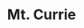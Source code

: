 ---
layout: product
product_id: 2062539653182
id: 2062539653182
title: Mt. Currie
body_html: >-
  <p>Mt. Currie in Pemberton, 2017.</p>

  <p>While staying in a micro cabin in the Pemberton Valley, and after a brief encounter with the neighbourhood black-bear, I caught this photo of the sunlight crashing against the rigid peaks of Mt. Currie.</p>

  <p> </p>
vendor: Connell McCarthy
product_type: Posters, Prints, & Visual Artwork
created_at: 2019-03-17T13:22:04-04:00
handle: mt-currie
updated_at: 2022-03-31T15:43:02-04:00
published_at: 2018-08-22T19:38:24-04:00
template_suffix: ""
status: active
published_scope: global
tags: Batch 03, clouds, mountain, mountains, Print, rocky mountains, snow
admin_graphql_api_id: gid://shopify/Product/2062539653182
variants:
  - id: 39577140133950
    product_id: 2062539653182
    title: 8x10” / Full Colour
    price: "35.00"
    sku: CM-PP-B3-05-XXS-FC
    position: 1
    inventory_policy: continue
    compare_at_price: null
    fulfillment_service: manual
    inventory_management: shopify
    option1: 8x10”
    option2: Full Colour
    option3: null
    created_at: 2021-09-01T14:11:46-04:00
    updated_at: 2022-02-07T15:55:03-05:00
    taxable: true
    barcode: ""
    grams: 208
    image_id: 6301783982142
    weight: 0.208
    weight_unit: kg
    inventory_item_id: 41671580778558
    inventory_quantity: 100
    old_inventory_quantity: 100
    requires_shipping: true
    admin_graphql_api_id: gid://shopify/ProductVariant/39577140133950
  - id: 39577140166718
    product_id: 2062539653182
    title: 8x10” / Black & White
    price: "35.00"
    sku: CM-PP-B3-05-XXS-BW
    position: 2
    inventory_policy: continue
    compare_at_price: null
    fulfillment_service: manual
    inventory_management: shopify
    option1: 8x10”
    option2: Black & White
    option3: null
    created_at: 2021-09-01T14:11:46-04:00
    updated_at: 2022-02-07T15:55:03-05:00
    taxable: true
    barcode: ""
    grams: 208
    image_id: 6301783818302
    weight: 0.208
    weight_unit: kg
    inventory_item_id: 41671580811326
    inventory_quantity: 100
    old_inventory_quantity: 100
    requires_shipping: true
    admin_graphql_api_id: gid://shopify/ProductVariant/39577140166718
  - id: 39577140199486
    product_id: 2062539653182
    title: 8.5x11” / Full Colour
    price: "35.00"
    sku: CM-PP-B3-05-XS-FC
    position: 3
    inventory_policy: continue
    compare_at_price: null
    fulfillment_service: manual
    inventory_management: shopify
    option1: 8.5x11”
    option2: Full Colour
    option3: null
    created_at: 2021-09-01T14:11:46-04:00
    updated_at: 2022-02-07T15:55:02-05:00
    taxable: true
    barcode: ""
    grams: 208
    image_id: 6301783982142
    weight: 0.208
    weight_unit: kg
    inventory_item_id: 41671580844094
    inventory_quantity: 100
    old_inventory_quantity: 100
    requires_shipping: true
    admin_graphql_api_id: gid://shopify/ProductVariant/39577140199486
  - id: 39577140232254
    product_id: 2062539653182
    title: 8.5x11” / Black & White
    price: "35.00"
    sku: CM-PP-B3-05-XS-BW
    position: 4
    inventory_policy: continue
    compare_at_price: null
    fulfillment_service: manual
    inventory_management: shopify
    option1: 8.5x11”
    option2: Black & White
    option3: null
    created_at: 2021-09-01T14:11:46-04:00
    updated_at: 2022-02-07T15:55:06-05:00
    taxable: true
    barcode: ""
    grams: 208
    image_id: 6301783818302
    weight: 0.208
    weight_unit: kg
    inventory_item_id: 41671580876862
    inventory_quantity: 100
    old_inventory_quantity: 100
    requires_shipping: true
    admin_graphql_api_id: gid://shopify/ProductVariant/39577140232254
  - id: 39577140265022
    product_id: 2062539653182
    title: 13x19” / Full Colour
    price: "40.00"
    sku: CM-PP-B3-05-S-FC
    position: 5
    inventory_policy: continue
    compare_at_price: null
    fulfillment_service: manual
    inventory_management: shopify
    option1: 13x19”
    option2: Full Colour
    option3: null
    created_at: 2021-09-01T14:11:46-04:00
    updated_at: 2022-02-07T15:55:06-05:00
    taxable: true
    barcode: ""
    grams: 208
    image_id: 6301783982142
    weight: 0.208
    weight_unit: kg
    inventory_item_id: 41671580909630
    inventory_quantity: 100
    old_inventory_quantity: 100
    requires_shipping: true
    admin_graphql_api_id: gid://shopify/ProductVariant/39577140265022
  - id: 39577140297790
    product_id: 2062539653182
    title: 13x19” / Black & White
    price: "40.00"
    sku: CM-PP-B3-05-S-BW
    position: 6
    inventory_policy: continue
    compare_at_price: null
    fulfillment_service: manual
    inventory_management: shopify
    option1: 13x19”
    option2: Black & White
    option3: null
    created_at: 2021-09-01T14:11:46-04:00
    updated_at: 2022-02-07T15:55:06-05:00
    taxable: true
    barcode: ""
    grams: 208
    image_id: 6301783818302
    weight: 0.208
    weight_unit: kg
    inventory_item_id: 41671580942398
    inventory_quantity: 100
    old_inventory_quantity: 100
    requires_shipping: true
    admin_graphql_api_id: gid://shopify/ProductVariant/39577140297790
  - id: 39577140330558
    product_id: 2062539653182
    title: 16x20” / Full Colour
    price: "50.00"
    sku: CM-PP-B3-05-M-FC
    position: 7
    inventory_policy: continue
    compare_at_price: null
    fulfillment_service: manual
    inventory_management: shopify
    option1: 16x20”
    option2: Full Colour
    option3: null
    created_at: 2021-09-01T14:11:46-04:00
    updated_at: 2022-02-07T15:55:06-05:00
    taxable: true
    barcode: ""
    grams: 208
    image_id: 6301783982142
    weight: 0.208
    weight_unit: kg
    inventory_item_id: 41671580975166
    inventory_quantity: 100
    old_inventory_quantity: 100
    requires_shipping: true
    admin_graphql_api_id: gid://shopify/ProductVariant/39577140330558
  - id: 39577140363326
    product_id: 2062539653182
    title: 16x20” / Black & White
    price: "50.00"
    sku: CM-PP-B3-05-M-BW
    position: 8
    inventory_policy: continue
    compare_at_price: null
    fulfillment_service: manual
    inventory_management: shopify
    option1: 16x20”
    option2: Black & White
    option3: null
    created_at: 2021-09-01T14:11:46-04:00
    updated_at: 2022-02-07T15:55:11-05:00
    taxable: true
    barcode: ""
    grams: 208
    image_id: 6301783818302
    weight: 0.208
    weight_unit: kg
    inventory_item_id: 41671581007934
    inventory_quantity: 100
    old_inventory_quantity: 100
    requires_shipping: true
    admin_graphql_api_id: gid://shopify/ProductVariant/39577140363326
  - id: 39577140396094
    product_id: 2062539653182
    title: 20x24” / Full Colour
    price: "60.00"
    sku: CM-PP-B3-05-L-FC
    position: 9
    inventory_policy: continue
    compare_at_price: null
    fulfillment_service: manual
    inventory_management: shopify
    option1: 20x24”
    option2: Full Colour
    option3: null
    created_at: 2021-09-01T14:11:46-04:00
    updated_at: 2022-02-07T15:55:10-05:00
    taxable: true
    barcode: ""
    grams: 208
    image_id: 6301783982142
    weight: 0.208
    weight_unit: kg
    inventory_item_id: 41671581040702
    inventory_quantity: 100
    old_inventory_quantity: 100
    requires_shipping: true
    admin_graphql_api_id: gid://shopify/ProductVariant/39577140396094
  - id: 39577140428862
    product_id: 2062539653182
    title: 20x24” / Black & White
    price: "60.00"
    sku: CM-PP-B3-05-L-BW
    position: 10
    inventory_policy: continue
    compare_at_price: null
    fulfillment_service: manual
    inventory_management: shopify
    option1: 20x24”
    option2: Black & White
    option3: null
    created_at: 2021-09-01T14:11:46-04:00
    updated_at: 2022-02-07T18:08:22-05:00
    taxable: true
    barcode: ""
    grams: 208
    image_id: 6301783818302
    weight: 0.208
    weight_unit: kg
    inventory_item_id: 41671581073470
    inventory_quantity: 100
    old_inventory_quantity: 100
    requires_shipping: true
    admin_graphql_api_id: gid://shopify/ProductVariant/39577140428862
  - id: 39577140461630
    product_id: 2062539653182
    title: 20x30” / Full Colour
    price: "70.00"
    sku: CM-PP-B3-05-XL-FC
    position: 11
    inventory_policy: continue
    compare_at_price: null
    fulfillment_service: manual
    inventory_management: shopify
    option1: 20x30”
    option2: Full Colour
    option3: null
    created_at: 2021-09-01T14:11:46-04:00
    updated_at: 2022-02-07T15:55:10-05:00
    taxable: true
    barcode: ""
    grams: 208
    image_id: 6301783982142
    weight: 0.208
    weight_unit: kg
    inventory_item_id: 41671581106238
    inventory_quantity: 100
    old_inventory_quantity: 100
    requires_shipping: true
    admin_graphql_api_id: gid://shopify/ProductVariant/39577140461630
  - id: 39577140494398
    product_id: 2062539653182
    title: 20x30” / Black & White
    price: "70.00"
    sku: CM-PP-B3-05-XL-BW
    position: 12
    inventory_policy: continue
    compare_at_price: null
    fulfillment_service: manual
    inventory_management: shopify
    option1: 20x30”
    option2: Black & White
    option3: null
    created_at: 2021-09-01T14:11:46-04:00
    updated_at: 2022-02-07T15:55:11-05:00
    taxable: true
    barcode: ""
    grams: 208
    image_id: 6301783818302
    weight: 0.208
    weight_unit: kg
    inventory_item_id: 41671581139006
    inventory_quantity: 100
    old_inventory_quantity: 100
    requires_shipping: true
    admin_graphql_api_id: gid://shopify/ProductVariant/39577140494398
  - id: 39577140527166
    product_id: 2062539653182
    title: 24x36” / Full Colour
    price: "90.00"
    sku: CM-PP-B3-05-XXL-FC
    position: 13
    inventory_policy: continue
    compare_at_price: null
    fulfillment_service: manual
    inventory_management: shopify
    option1: 24x36”
    option2: Full Colour
    option3: null
    created_at: 2021-09-01T14:11:46-04:00
    updated_at: 2022-02-07T15:55:16-05:00
    taxable: true
    barcode: ""
    grams: 208
    image_id: 6301783982142
    weight: 0.208
    weight_unit: kg
    inventory_item_id: 41671581171774
    inventory_quantity: 100
    old_inventory_quantity: 100
    requires_shipping: true
    admin_graphql_api_id: gid://shopify/ProductVariant/39577140527166
  - id: 39577140559934
    product_id: 2062539653182
    title: 24x36” / Black & White
    price: "90.00"
    sku: CM-PP-B3-05-XXL-BW
    position: 14
    inventory_policy: continue
    compare_at_price: null
    fulfillment_service: manual
    inventory_management: shopify
    option1: 24x36”
    option2: Black & White
    option3: null
    created_at: 2021-09-01T14:11:46-04:00
    updated_at: 2022-02-07T15:55:16-05:00
    taxable: true
    barcode: ""
    grams: 208
    image_id: 6301783818302
    weight: 0.208
    weight_unit: kg
    inventory_item_id: 41671581204542
    inventory_quantity: 100
    old_inventory_quantity: 100
    requires_shipping: true
    admin_graphql_api_id: gid://shopify/ProductVariant/39577140559934
  - id: 39577140592702
    product_id: 2062539653182
    title: 30x40” / Full Colour
    price: "100.00"
    sku: CM-PP-B3-05-XXXL-FC
    position: 15
    inventory_policy: continue
    compare_at_price: null
    fulfillment_service: manual
    inventory_management: shopify
    option1: 30x40”
    option2: Full Colour
    option3: null
    created_at: 2021-09-01T14:11:46-04:00
    updated_at: 2022-02-07T15:55:16-05:00
    taxable: true
    barcode: ""
    grams: 208
    image_id: 6301783982142
    weight: 0.208
    weight_unit: kg
    inventory_item_id: 41671581237310
    inventory_quantity: 100
    old_inventory_quantity: 100
    requires_shipping: true
    admin_graphql_api_id: gid://shopify/ProductVariant/39577140592702
  - id: 39577140625470
    product_id: 2062539653182
    title: 30x40” / Black & White
    price: "100.00"
    sku: CM-PP-B3-05-XXXL-BW
    position: 16
    inventory_policy: continue
    compare_at_price: null
    fulfillment_service: manual
    inventory_management: shopify
    option1: 30x40”
    option2: Black & White
    option3: null
    created_at: 2021-09-01T14:11:46-04:00
    updated_at: 2022-02-07T15:55:16-05:00
    taxable: true
    barcode: ""
    grams: 208
    image_id: 6301783818302
    weight: 0.208
    weight_unit: kg
    inventory_item_id: 41671581270078
    inventory_quantity: 100
    old_inventory_quantity: 100
    requires_shipping: true
    admin_graphql_api_id: gid://shopify/ProductVariant/39577140625470
options:
  - id: 2805824290878
    product_id: 2062539653182
    name: Size
    position: 1
    values:
      - 8x10”
      - 8.5x11”
      - 13x19”
      - 16x20”
      - 20x24”
      - 20x30”
      - 24x36”
      - 30x40”
  - id: 8589979582526
    product_id: 2062539653182
    name: Color
    position: 2
    values:
      - Full Colour
      - Black & White
images:
  - id: 6301783982142
    product_id: 2062539653182
    position: 1
    created_at: 2019-03-17T13:22:18-04:00
    updated_at: 2019-10-20T18:44:17-04:00
    alt: null
    width: 1000
    height: 1500
    src: https://cdn.shopify.com/s/files/1/1624/2355/products/Mt.-Currie---Product-2019.jpg?v=1571611457
    variant_ids:
      - 39577140133950
      - 39577140199486
      - 39577140265022
      - 39577140330558
      - 39577140396094
      - 39577140461630
      - 39577140527166
      - 39577140592702
    admin_graphql_api_id: gid://shopify/ProductImage/6301783982142
  - id: 6301783818302
    product_id: 2062539653182
    position: 2
    created_at: 2019-03-17T13:22:17-04:00
    updated_at: 2019-10-20T18:44:17-04:00
    alt: null
    width: 1000
    height: 1500
    src: https://cdn.shopify.com/s/files/1/1624/2355/products/Mt.-Currie---Product-2019-B_W.jpg?v=1571611457
    variant_ids:
      - 39577140166718
      - 39577140232254
      - 39577140297790
      - 39577140363326
      - 39577140428862
      - 39577140494398
      - 39577140559934
      - 39577140625470
    admin_graphql_api_id: gid://shopify/ProductImage/6301783818302
  - id: 28230192070718
    product_id: 2062539653182
    position: 3
    created_at: 2021-05-04T20:19:09-04:00
    updated_at: 2021-05-04T20:19:09-04:00
    alt: null
    width: 2000
    height: 1800
    src: https://cdn.shopify.com/s/files/1/1624/2355/products/PAR_02_0001_7cadf2d9-ae64-4ec4-968b-a6a242082efe.png?v=1620173949
    variant_ids: []
    admin_graphql_api_id: gid://shopify/ProductImage/28230192070718
image:
  id: 6301783982142
  product_id: 2062539653182
  position: 1
  created_at: 2019-03-17T13:22:18-04:00
  updated_at: 2019-10-20T18:44:17-04:00
  alt: null
  width: 1000
  height: 1500
  src: https://cdn.shopify.com/s/files/1/1624/2355/products/Mt.-Currie---Product-2019.jpg?v=1571611457
  variant_ids:
    - 39577140133950
    - 39577140199486
    - 39577140265022
    - 39577140330558
    - 39577140396094
    - 39577140461630
    - 39577140527166
    - 39577140592702
  admin_graphql_api_id: gid://shopify/ProductImage/6301783982142

---